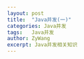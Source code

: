 ```yaml
---
layout: post
title:  "Java并发(一)"
categories: Java并发
tags:   Java并发
author: ZyWang
excerpt: Java并发相关知识 
---
```

